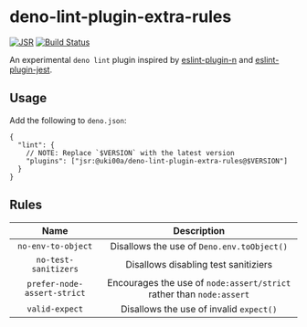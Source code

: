 # deno-lint-plugin-extra-rules

[![JSR](https://jsr.io/badges/@uki00a/deno-lint-plugin-extra-rules)](https://jsr.io/@uki00a/deno-lint-plugin-extra-rules)
[![Build Status](https://github.com/uki00a/deno-lint-plugin-extra-rules/workflows/CI/badge.svg)](https://github.com/uki00a/deno-lint-plugin-extra-rules/actions)

An experimental `deno lint` plugin inspired by
[eslint-plugin-n](https://github.com/eslint-community/eslint-plugin-n) and
[eslint-plugin-jest](https://github.com/jest-community/eslint-plugin-jest).

## Usage

Add the following to `deno.json`:

```jsonc
{
  "lint": {
    // NOTE: Replace `$VERSION` with the latest version
    "plugins": ["jsr:@uki00a/deno-lint-plugin-extra-rules@$VERSION"]
  }
}
```

## Rules

|            Name             |                             Description                              |
| :-------------------------: | :------------------------------------------------------------------: |
|     `no-env-to-object`      |              Disallows the use of `Deno.env.toObject()`              |
|    `no-test-sanitizers`     |                 Disallows disabling test sanitiziers                 |
| `prefer-node-assert-strict` | Encourages the use of `node:assert/strict` rather than `node:assert` |
|       `valid-expect`        |               Disallows the use of invalid `expect()`                |
